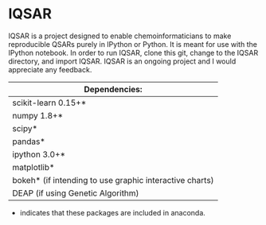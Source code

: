 IQSAR
=====

IQSAR is a project designed to enable chemoinformaticians to make reproducible QSARs purely in IPython or Python.  It is meant for use with the IPython notebook.  In order to run IQSAR, clone this git, change to the IQSAR directory, and import IQSAR.  IQSAR is an ongoing project and I would appreciate any feedback.

| Dependencies:
| ----------------------------
| scikit-learn 0.15+*
| numpy 1.8+*
| scipy*
| pandas*
| ipython 3.0+*
| matplotlib*
| bokeh* (if intending to use graphic interactive charts)
| DEAP (if using Genetic Algorithm)


* indicates that these packages are included in anaconda.


